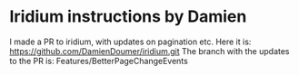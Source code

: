 # Iridium instructions by Damien
I made a PR to iridium, with updates on pagination etc. Here it is: https://github.com/DamienDoumer/iridium.git 
The branch with the updates to the PR is: Features/BetterPageChangeEvents